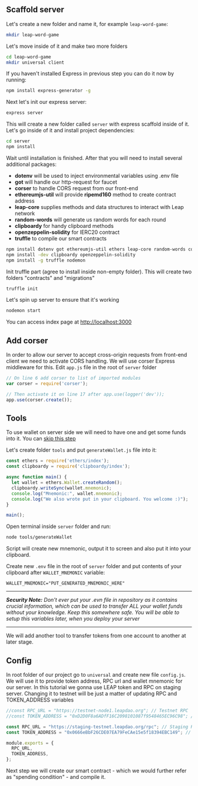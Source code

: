 Scaffold server
---  
Let's create a new folder and name it, for example `leap-word-game`:

```bash
mkdir leap-word-game
```
Let's move inside of it and make two more folders
```bash
cd leap-word-game
mkdir universal client
```

If you haven't installed Express in previous step you can do it now by running:  
```bash
npm install express-generator -g
```


Next let's init our express server:
```bash
express server
```

This will create a new folder called `server` with express scaffold inside of it. Let's go inside of it and install project
dependencies:
```bash
cd server
npm install
```

Wait until installation is finished. After that you will need to install several additional packages:  
- **dotenv** will be used to inject environmental variables using .env file  
- **got** will handle our http-request for faucet  
- **corser** to handle CORS request from our front-end  
- **ethereumjs-util** will provide **ripemd160** method to create contract address  
- **leap-core** supplies methods and data structures to interact with Leap network  
- **random-words** will generate us random words for each round  
- **clipboardy** for handy clipboard methods  
- **openzeppelin-solidity** for IERC20 contract  
- **truffle** to compile our smart contracts  

```bash
npm install dotenv got ethereumjs-util ethers leap-core random-words corser
npm install -dev clipboardy openzeppelin-solidity
npm install -g truffle nodemon
```

Init truffle part (agree to install inside non-empty folder). This will create two folders "contracts" and "migrations"
```bash
truffle init
```

Let's spin up server to ensure that it's working
```bash
nodemon start
```
You can access index page at [http://localhost:3000](http://localhost:3000)

Add corser
---  
In order to allow our server to accept cross-origin requests from front-end client we need to activate CORS handling.
We will use corser Express middleware for this. Edit `app.js` file in the root of `server` folder
```javascript
// On line 6 add corser to list of imported modules
var corser = require('corser');

// Then activate it on line 17 after app.use(logger('dev'));
app.use(corser.create());
```

Tools
---
To use wallet on server side we will need to have one and get some funds into it.
You can [skip this step](#set-environment-variables)

Let's create folder `tools` and put `generateWallet.js` file into it:
```javascript
const ethers = require('ethers/index');
const clipboardy = require('clipboardy/index');

async function main() {
  let wallet = ethers.Wallet.createRandom();
  clipboardy.writeSync(wallet.mnemonic);
  console.log("Mnemonic:", wallet.mnemonic);
  console.log("We also wrote put in your clipboard. You welcome :)");
}

main();
```

Open terminal inside `server` folder and run:
```bash
node tools/generateWallet
```

Script will create new mnemonic, output it to screen and also put it into your clipboard.
<a name="set-environment-variables"></a>

Create new `.env` file in the root of `server` folder and put contents of your clipboard after `WALLET_MNEMONIC` variable:

```dotenv
WALLET_MNEMONIC="PUT_GENERATED_MNEMONIC_HERE"
```

***
***Security Note:*** *Don't ever put your .evn file in repository as it contains crucial information, which can be used to
transfer ALL your wallet funds without your knowledge. Keep this somewhere safe. You will be able to setup this variables
later, when you deploy your server*

***
We will add another tool to transfer tokens from one account to another at later stage.

Config
---
In root folder of our project go to `universal` and create new file `config.js`. We will use it to provide token address, RPC url and wallet mnemonic for our server.
In this tutorial we gonna use LEAP token and RPC on staging server. Changing it to testnet will be just a matter of updating
RPC and TOKEN_ADDRESS variables
```javascript
//const RPC_URL = "https://testnet-node1.leapdao.org"; // Testnet RPC
//const TOKEN_ADDRESS = "0xD2D0F8a6ADfF16C2098101087f9548465EC96C98"; // Testnet LEAP

const RPC_URL = "https://staging-testnet.leapdao.org/rpc"; // Staging RPC
const TOKEN_ADDRESS = "0x0666eBbF26CDE07EA79FeCAe15e5f18394EBC149"; // Staging LEAP

module.exports = {
  RPC_URL,
  TOKEN_ADDRESS,
};
```

Next step we will create our smart contract - which we would further refer as "spending condition" - and compile it.



